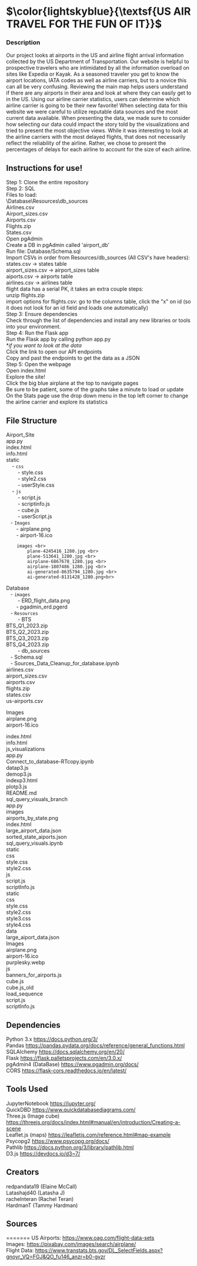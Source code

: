 #  $\color{lightskyblue}{\textsf{US AIR TRAVEL FOR THE FUN OF IT}}$

### Description
Our project looks at airports in the US and airline flight arrival information collected by the US Department of Transportation. Our website is helpful to prospective travelers who are intimidated by all the information overload on sites like Expedia or Kayak. As a seasoned traveler you get to know the airport locations, IATA codes as well as airline carriers, but to a novice this can all be very confusing. Reviewing the main map helps users understand if there are any airports in their area and look at where they can easily get to in the US. Using our airline carrier statistics, users can determine which airline carrier is going to be their new favorite!
When selecting data for this website we were careful to utilize reputable data sources and the most current data available. When presenting the data, we made sure to consider how selecting our data could impact the story told by the visualizations and tried to present the most objective views. While it was interesting to look at the airline carriers with the most delayed flights, that does not necessarily reflect the reliability of the airline. Rather, we chose to present the percentages of delays for each airline to account for the size of each airline.

## Instructions for use!
Step 1: Clone the entire repository <br>
Step 2: SQL <br>
Files to load: <br>
\Database\Resources\db_sources <br>
Airlines.csv <br>
Airport_sizes.csv <br>
Airports.csv <br>
Flights.zip <br>
States.csv <br>
Open pgAdmin <br>
Create a DB in pgAdmin called 'airport_db' <br>
Run file: Database/Schema.sql <br>
Import CSVs in order from Resources/db_sources (All CSV's have headers): <br>
states.csv -> states table <br>
airport_sizes.csv -> airport_sizes table <br>
aiports.csv -> airports table <br>
airlines.csv -> airlines table <br>
flight data has a serial PK, it takes an extra couple steps: <br>
unzip flights.zip <br>
import options for flights.csv: go to the columns table, click the "x" on id (so it does not look for an id field and loads one  automatically) <br>
Step 3: Ensure dependencies <br>
Check through the list of dependencies and install any new libraries or tools into your environment. <br>
Step 4: Run the Flask app <br>
Run the Flask app by calling python app.py <br>
**if you want to look at the data* <br>
Click the link to open our API endpoints <br>
Copy and past the endpoints to get the data as a JSON <br>
Step 5: Open the webpage <br>
Open index.html <br>
Explore the site! <br>
Click the big blue airplane at the top to navigate pages <br>
Be sure to be patient, some of the graphs take a minute to load or update <br>
On the Stats page use the drop down menu in the top left corner to change the airline carrier and explore its statistics <br>

## File Structure
Airport_Site <br>
app.py <br>
index.html <br>
info.html <br>
static <br>
&nbsp; &nbsp; - `css` <br>
            &nbsp; &nbsp;&nbsp;&nbsp;&nbsp;&nbsp; - style.css <br>
            &nbsp; &nbsp;&nbsp;&nbsp;&nbsp;&nbsp; - style2.css <br>
             &nbsp; &nbsp;&nbsp;&nbsp;&nbsp;&nbsp; - userStyle.css <br>
&nbsp; &nbsp; - `js` <br>
            &nbsp; &nbsp;&nbsp;&nbsp;&nbsp;&nbsp; - script.js <br>
            &nbsp; &nbsp;&nbsp;&nbsp;&nbsp;&nbsp; - scriptinfo.js <br>
            &nbsp; &nbsp;&nbsp;&nbsp;&nbsp;&nbsp; - cube.js <br>
            &nbsp; &nbsp;&nbsp;&nbsp;&nbsp;&nbsp; - userScript.js <br>
&nbsp;&nbsp; - `Images` <br>
&nbsp;&nbsp;&nbsp;&nbsp;&nbsp;&nbsp; - airplane.png <br>
&nbsp;&nbsp;&nbsp;&nbsp;&nbsp;&nbsp; - airport-16.ico <br>
            
        
        images <br>
            plane-4245416_1280.jpg <br>
            plane-513641_1280.jpg <br>
            airplane-6867678_1280.jpg <br>
            airplane-1807486_1280.jpg <br>
            ai-generated-8635794_1280.jpg <br>
            ai-generated-8131428_1280.png<br>
Database <br>
&nbsp;&nbsp; - `images` <br>
&nbsp; &nbsp;&nbsp;&nbsp;&nbsp;&nbsp; - ERD_flight_data.png <br>
&nbsp; &nbsp;&nbsp;&nbsp;&nbsp;&nbsp;- pgadmin_erd.pgerd <br>
&nbsp;&nbsp; - `Resources` <br>
&nbsp; &nbsp;&nbsp;&nbsp;&nbsp;&nbsp; - BTS <br>
            BTS_Q1_2023.zip <br>
            BTS_Q2_2023.zip <br>
            BTS_Q3_2023.zip <br>
            BTS_Q4_2023.zip <br>
&nbsp; &nbsp;&nbsp;&nbsp;&nbsp;&nbsp; - db_sources <br>
&nbsp;&nbsp; - Schema.sql <br>
&nbsp;&nbsp; - Sources_Data_Cleanup_for_database.ipynb <br>
            airlines.csv <br>
            airport_sizes.csv <br>
            airports.csv <br>
            flights.zip <br>
            states.csv <br>
        us-airports.csv <br>

Images <br>
    airplane.png <br>
    airport-16.ico <br>
    
index.html <br>
info.html <br>
js_visualizations <br>
    app.py <br>
    Connect_to_database-RTcopy.ipynb <br>
    datap3.js <br>
    demop3.js <br>
    indexp3.html <br>
    plotp3.js <br>
README.md <br>
sql_query_visuals_branch <br>
    app.py <br>
    images <br>
        airports_by_state.png<br>
    index.html <br>
    large_airport_data.json <br>
    sorted_state_aiports.json <br>
    sql_query_visuals.ipynb <br>
    static <br>
        css <br>
            style.css <br>
            style2.css <br>
        js <br>
            script.js <br>
            scriptInfo.js <br>
static <br>
    css <br>
        style.css <br>
        style2.css <br>
        style3.css <br>
        style4.css <br>
    data <br>
        large_aiport_data.json <br>
    Images <br>
        airplane.png <br>
        airport-16.ico <br>
        purplesky.webp <br>
    js <br>
        banners_for_airports.js <br>
        cube.js <br>
        cube.js_old <br>
        load_sequence <br>
        script.js <br>
        scriptInfo.js <br>

## Dependencies
Python 3.x https://docs.python.org/3/<br>
Pandas https://pandas.pydata.org/docs/reference/general_functions.html<br>
SQLAlchemy https://docs.sqlalchemy.org/en/20/<br>
Flask https://flask.palletsprojects.com/en/3.0.x/<br>
pgAdmin4 (DataBase) https://www.pgadmin.org/docs/<br>
CORS https://flask-cors.readthedocs.io/en/latest/<br>

## Tools Used
JupyterNotebook https://jupyter.org/<br>
QuickDBD https://www.quickdatabasediagrams.com/<br>
Three.js (Image cube) https://threejs.org/docs/index.html#manual/en/introduction/Creating-a-scene<br>
Leaflet.js (maps) https://leafletjs.com/reference.html#map-example<br>
Psycopg2 https://www.psycopg.org/docs/<br>
Pathlib https://docs.python.org/3/library/pathlib.html<br>
D3.js https://devdocs.io/d3~7/<br>

## Creators
redpandata19 (Elaine McCall)<br>
Latashajd40 (Latasha J)<br>
rachelnteran (Rachel Teran)<br>
HardmanT (Tammy Hardman)<br>
## Sources
=======
US Airports: https://www.oag.com/flight-data-sets <br>
Images: https://pixabay.com/images/search/airplane/ <br>
Flight Data: https://www.transtats.bts.gov/DL_SelectFields.aspx?gnoyr_VQ=FGJ&QO_fu146_anzr=b0-gvzr

